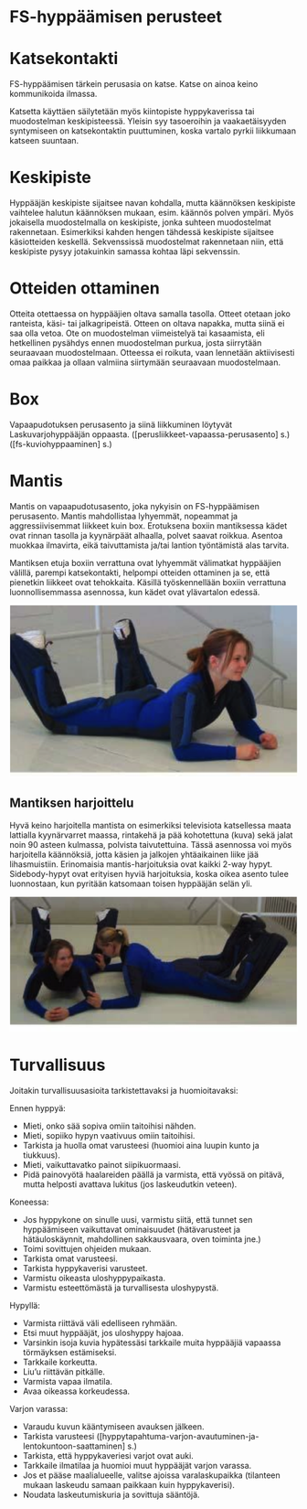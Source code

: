 # FS-hyppäämisen perusteet
 Katsekontakti  
===============

FS-hyppäämisen tärkein perusasia on katse. Katse on ainoa keino
kommunikoida ilmassa.

Katsetta käyttäen säilytetään myös kiintopiste hyppykaverissa tai
muodostelman keskipisteessä. Yleisin syy tasoeroihin ja vaakaetäisyyden
syntymiseen on katsekontaktin puuttuminen, koska vartalo pyrkii
liikkumaan katseen suuntaan.

 Keskipiste  
============

Hyppääjän keskipiste sijaitsee navan kohdalla, mutta käännöksen
keskipiste vaihtelee halutun käännöksen mukaan, esim. käännös polven
ympäri. Myös jokaisella muodostelmalla on keskipiste, jonka suhteen
muodostelmat rakennetaan. Esimerkiksi kahden hengen tähdessä keskipiste
sijaitsee käsiotteiden keskellä. Sekvenssissä muodostelmat rakennetaan
niin, että keskipiste pysyy jotakuinkin samassa kohtaa läpi sekvenssin.

 Otteiden ottaminen  
====================

Otteita otettaessa on hyppääjien oltava samalla tasolla. Otteet otetaan
joko ranteista, käsi- tai jalkagripeistä. Otteen on oltava napakka,
mutta siinä ei saa olla vetoa. Ote on muodostelman viimeistelyä tai
kasaamista, eli hetkellinen pysähdys ennen muodostelman purkua, josta
siirrytään seuraavaan muodostelmaan. Otteessa ei roikuta, vaan lennetään
aktiivisesti omaa paikkaa ja ollaan valmiina siirtymään seuraavaan
muodostelmaan.

 Box  
=====

Vapaapudotuksen perusasento ja siinä liikkuminen löytyvät
Laskuvarjohyppääjän oppaasta. (\[perusliikkeet-vapaassa-perusasento\]
s.) (\[fs-kuviohyppaaminen\] s.)

 Mantis  
========

Mantis on vapaapudotusasento, joka nykyisin on FS-hyppäämisen
perusasento. Mantis mahdollistaa lyhyemmät, nopeammat ja
aggressiivisemmat liikkeet kuin box. Erotuksena boxiin mantiksessa kädet
ovat rinnan tasolla ja kyynärpäät alhaalla, polvet saavat roikkua.
Asentoa muokkaa ilmavirta, eikä taivuttamista ja/tai lantion työntämistä
alas tarvita.

Mantiksen etuja boxiin verrattuna ovat lyhyemmät välimatkat hyppääjien
välillä, parempi katsekontakti, helpompi otteiden ottaminen ja se, että
pienetkin liikkeet ovat tehokkaita. Käsillä työskennellään boxiin
verrattuna luonnollisemmassa asennossa, kun kädet ovat ylävartalon
edessä.

![image](/kuvat/Mantis.png)

 Mantiksen harjoittelu  
-----------------------

Hyvä keino harjoitella mantista on esimerkiksi televisiota katsellessa
maata lattialla kyynärvarret maassa, rintakehä ja pää kohotettuna (kuva)
sekä jalat noin 90 asteen kulmassa, polvista taivutettuina. Tässä
asennossa voi myös harjoitella käännöksiä, jotta käsien ja jalkojen
yhtäaikainen liike jää lihasmuistiin. Erinomaisia mantis-harjoituksia
ovat kaikki 2-way hypyt. Sidebody-hypyt ovat erityisen hyviä
harjoituksia, koska oikea asento tulee luonnostaan, kun pyritään
katsomaan toisen hyppääjän selän yli.

![image](/kuvat/Sidebody-harjoittelu.png)

 Turvallisuus  
==============

Joitakin turvallisuusasioita tarkistettavaksi ja huomioitavaksi:

Ennen hyppyä:
- Mieti, onko sää sopiva omiin taitoihisi nähden.
- Mieti, sopiiko hypyn vaativuus omiin taitoihisi.
- Tarkista ja huolla omat varusteesi (huomioi aina luupin kunto
    ja tiukkuus).
- Mieti, vaikuttavatko painot siipikuormaasi.
- Pidä painovyötä haalareiden päällä ja varmista, että vyössä on
    pitävä, mutta helposti avattava lukitus (jos laskeudutkin veteen).

Koneessa:
- Jos hyppykone on sinulle uusi, varmistu siitä, että tunnet sen
    hyppäämiseen vaikuttavat ominaisuudet (hätävarusteet ja
    hätäuloskäynnit, mahdollinen sakkausvaara, oven toiminta jne.)
- Toimi sovittujen ohjeiden mukaan.
- Tarkista omat varusteesi.
- Tarkista hyppykaverisi varusteet.
- Varmistu oikeasta uloshyppypaikasta.
- Varmistu esteettömästä ja turvallisesta uloshypystä.

Hypyllä:
- Varmista riittävä väli edelliseen ryhmään.
- Etsi muut hyppääjät, jos uloshyppy hajoaa.
- Varsinkin isoja kuvia hypätessäsi tarkkaile muita hyppääjiä vapaassa
    törmäyksen estämiseksi.
- Tarkkaile korkeutta.
- Liu’u riittävän pitkälle.
- Varmista vapaa ilmatila.
- Avaa oikeassa korkeudessa.

Varjon varassa:
- Varaudu kuvun kääntymiseen avauksen jälkeen.
- Tarkista varusteesi
    (\[hyppytapahtuma-varjon-avautuminen-ja-lentokuntoon-saattaminen\] s.)
- Tarkista, että hyppykaveriesi varjot ovat auki.
- Tarkkaile ilmatilaa ja huomioi muut hyppääjät varjon varassa.
- Jos et pääse maalialueelle, valitse ajoissa varalaskupaikka
    (tilanteen mukaan laskeudu samaan paikkaan kuin hyppykaverisi).
- Noudata laskeutumiskuria ja sovittuja sääntöjä.